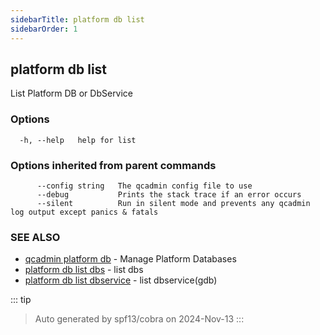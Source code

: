 ```yaml
---
sidebarTitle: platform db list
sidebarOrder: 1
---
```


## platform db list

List Platform DB or DbService

### Options

```
  -h, --help   help for list
```

### Options inherited from parent commands

```
      --config string   The qcadmin config file to use
      --debug           Prints the stack trace if an error occurs
      --silent          Run in silent mode and prevents any qcadmin log output except panics & fatals
```

### SEE ALSO

* [qcadmin platform db](platform_db.md)	 - Manage Platform Databases
* [platform db list dbs](platform_db_list_dbs.md)	 - list dbs
* [platform db list dbservice](platform_db_list_dbservice.md)	 - list dbservice(gdb)

::: tip
>Auto generated by spf13/cobra on 2024-Nov-13
:::